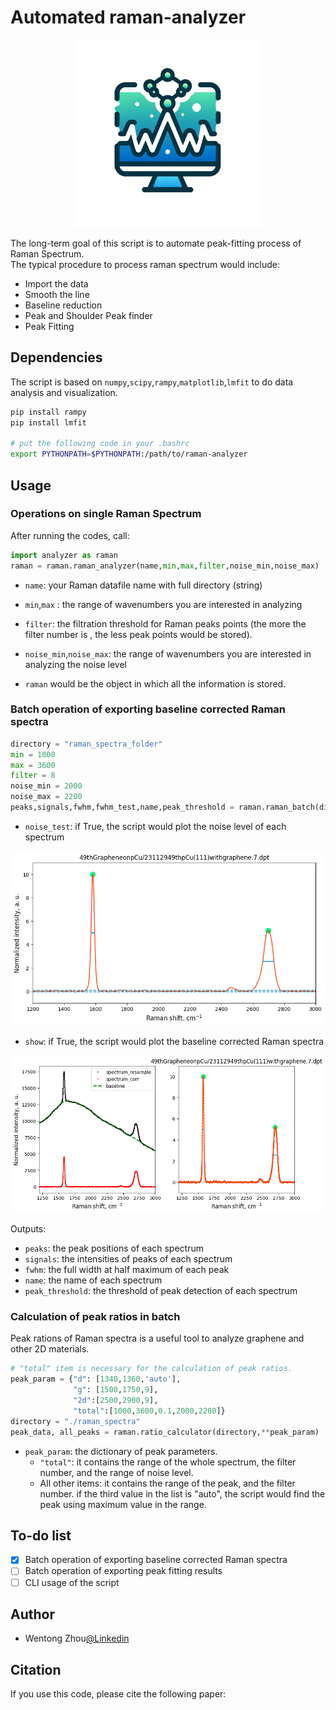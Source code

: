 # Automated raman-analyzer 

<div align="center">
<img src="raman.png" alt="Raman Analyzer" width="300">
</div>

The long-term goal of this script is to automate peak-fitting process of Raman Spectrum.\
The typical procedure to process raman spectrum would include:
- Import the data
- Smooth the line
- Baseline reduction
- Peak and Shoulder Peak finder
- Peak Fitting 

## Dependencies
The script is based on `numpy`,`scipy`,`rampy`,`matplotlib`,`lmfit` to do 
data analysis and visualization.
```bash
pip install rampy
pip install lmfit

# put the following code in your .bashrc
export PYTHONPATH=$PYTHONPATH:/path/to/raman-analyzer
```


## Usage
### Operations on single Raman Spectrum
After running the codes, call: 
```Python
import analyzer as raman
raman = raman.raman_analyzer(name,min,max,filter,noise_min,noise_max)
```
- `name`: your Raman datafile name with full directory (string)
- `min`,`max` : the range of wavenumbers you are interested in analyzing
- `filter`: the filtration threshold for Raman peaks points (the more the filter number is , the less peak points would be stored).
- `noise_min`,`noise_max`: the range of wavenumbers you are interested in analyzing the noise level

- `raman` would be the object in which all the information is stored.

### Batch operation of exporting baseline corrected Raman spectra
```Python
directory = "raman_spectra_folder"
min = 1000
max = 3600
filter = 8
noise_min = 2000
noise_max = 2200
peaks,signals,fwhm,fwhm_test,name,peak_threshold = raman.raman_batch(directory,min,max,filter,noise_test=True,show=True,noise_min,noise_max)
```
- `noise_test`: if True, the script would plot the noise level of each spectrum

![noise](output2.png)

- `show`: if True, the script would plot the baseline corrected Raman spectra 
  
![baseline](output.png)

Outputs:

- `peaks`: the peak positions of each spectrum
- `signals`: the intensities of peaks of each spectrum
- `fwhm`: the full width at half maximum of each peak
- `name`: the name of each spectrum
- `peak_threshold`: the threshold of peak detection of each spectrum


### Calculation of peak ratios in batch

Peak rations of Raman spectra is a useful tool to analyze graphene and other 2D materials.

```Python
# "total" item is necessary for the calculation of peak ratios.
peak_param = {"d": [1340,1360,'auto'],
              "g": [1500,1750,9],
              "2d":[2500,2900,9],
              "total":[1000,3600,0.1,2000,2200]}
directory = "./raman_spectra"
peak_data, all_peaks = raman.ratio_calculator(directory,**peak_param)
```
- `peak_param`: the dictionary of peak parameters.
  - `"total"`: it contains the range of the whole spectrum, the filter number, and the range of noise level.
  - All other items: it contains the range of the peak, and the filter number. if the third value in the list is "auto", the script would find the peak using maximum value in the range.

## To-do list
- [x] Batch operation of exporting baseline corrected Raman spectra
- [ ] Batch operation of exporting peak fitting results
- [ ] CLI usage of the script  
## Author
- Wentong Zhou[@Linkedin](https://www.linkedin.com/in/wentong-zhou-5ab2402a/)
  

## Citation

If you use this code, please cite the following paper:

```